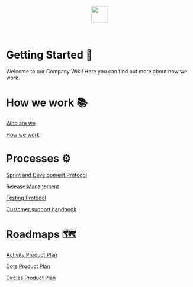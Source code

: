 <br/>
<br/>
<p align="center">
  <img src="https://hikaya.io/assets/images/hikaya_logo.png" height="45" />
</p>
<br/>

# Getting Started 🏡
Welcome to our Company Wiki! Here you can find out more about how we work.

# How we work 📚

[Who are we](./team/who_are_we.md)

[How we work](./team/how_we_work.md)

# Processes ⚙️

[Sprint and Development Protocol](./processes/sprint_development_protocol.md)

[Release Management](./processes/release_management.md)

[Testing Protocol](./processes/testing_protocol.md)

[Customer support handbook](./processes/customer_support_handbook.md)

# Roadmaps 🗺️

[Activity Product Plan](./products/activity_product_plan.md)

[Dots Product Plan](./products/dots_product_plan.md)

[Circles Product Plan](./products/circles_product_plan.md)
